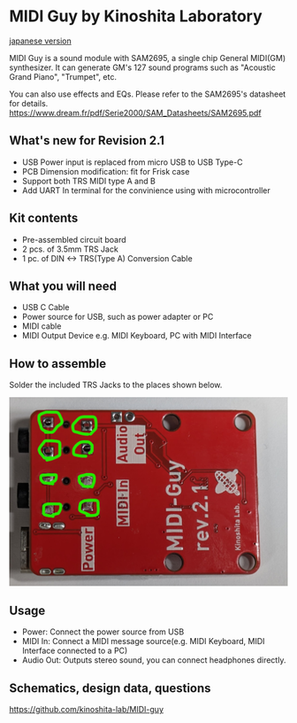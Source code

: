 
# MIDI Guy by Kinoshita Laboratory

[japanese version](./README.ja.md)

MIDI Guy is a sound module with SAM2695, a single chip General MIDI(GM) synthesizer.
It can generate GM's 127 sound programs such as "Acoustic Grand Piano", "Trumpet", etc.

You can also use effects and EQs. Please refer to the SAM2695's datasheet for details.
<https://www.dream.fr/pdf/Serie2000/SAM_Datasheets/SAM2695.pdf>

## What's new for Revision 2.1

- USB Power input is replaced from micro USB to USB Type-C
- PCB Dimension modification: fit for Frisk case
- Support both TRS MIDI type A and B
- Add UART In terminal for the convinience using with microcontroller

## Kit contents

- Pre-assembled circuit board
- 2 pcs. of 3.5mm TRS Jack
- 1 pc. of DIN <-> TRS(Type A) Conversion Cable

## What you will need

- USB C Cable
- Power source for USB, such as power adapter or PC
- MIDI cable
- MIDI Output Device e.g. MIDI Keyboard, PC with MIDI Interface

## How to assemble

Solder the included TRS Jacks to the places shown below.

![how to solder](images/how_to_solder_rev2_1.png)  

## Usage

- Power: Connect the power source from USB
- MIDI In: Connect a MIDI message source(e.g. MIDI Keyboard, MIDI Interface connected to a PC)
- Audio Out: Outputs stereo sound, you can connect headphones directly.

## Schematics, design data, questions

<https://github.com/kinoshita-lab/MIDI-guy>
